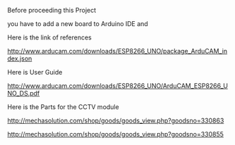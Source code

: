 Before proceeding this Project 

you have to add a new board to Arduino IDE and 

Here is the link of references

http://www.arducam.com/downloads/ESP8266_UNO/package_ArduCAM_index.json

Here is User Guide

http://www.arducam.com/downloads/ESP8266_UNO/ArduCAM_ESP8266_UNO_DS.pdf

Here is the Parts for the CCTV module

http://mechasolution.com/shop/goods/goods_view.php?goodsno=330863

http://mechasolution.com/shop/goods/goods_view.php?goodsno=330855
